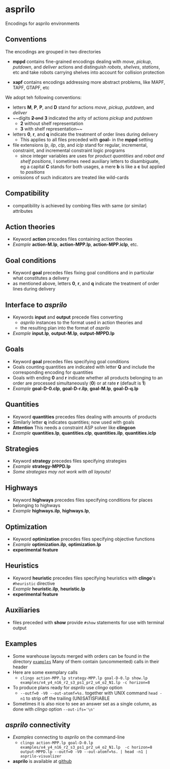 # asprilo

Encodings for asprilo environments

## Conventions

The encodings are grouped in two directories

  * **mppd** contains fine-grained encodings dealing with *move*, *pickup*, *putdown*, and *deliver*
    actions and distinguish *robots*, *shelves*, *stations*, etc and take robots carrying shelves into account for collision protection
	
  * **xapf** contains encodings addressing more abstract problems, like MAPF, TAPF, GTAPF, etc

We adopt teh following conventions:

  * letters **M**, **P**, **P**, and **D** stand for actions *move*, *pickup*, *putdown*, and *deliver*
  * ~~digits ~~**2** and~~ **3** indicated the arity of actions *pickup* and *putdown*
	* **2** without shelf representation
	* **3** with    shelf representation~~
  * letters **0**, **r**, and **q** indicate the treatment of order lines during delivery
	* This applies to all files preceded with **goal-** in the **mppd** setting
  * file extensions *lp*, *ilp*, *clp*, and *iclp* stand for regular, incremental, constraint, and incremental constraint logic programs
	* since integer variables are uses for *product quantities* and *robot and shelf positions*, I sometimes need auxiliary letters to disambiguate,
	  eg a capital **C** stands for both usages, a mere **b** is like a **c** but applied to *positions*
  * omissions of such indicators are treated like wild-cards

## Compatibility

  * compatibility is achieved by combing files with same (or similar) attributes

## Action theories

  * Keyword **action** precedes files containing action theories
  * *Example* **action-M.lp**, **action-MPP.lp**, **action-MPP.iclp**, etc.

## Goal conditions

  * Keyword **goal** precedes files fixing goal conditions and in particular what constitutes a delivery
  * as mentioned above, letters **0**, **r**, and **q** indicate the treatment of order lines during delivery

## Interface to *asprilo*

  * Keywords **input** and **output** precede files converting 
      * *asprilo* instances to the format used in action theories and 
      * the resulting plan into the format of *asprilo*
  * *Example* **input.lp**, **output-M.lp**, **output-MPPD.lp**
  
## Goals

   * Keyword **goal** precedes files specifying goal conditions
   * Goals counting quantities are indicated with letter **Q** and include the corresponding encoding for quantities
   * Goals with ending **0** and **r** indicate whether all products belonging to an order are processed simultaneously (**0**) or at rate **r**
     (default is **1**)
   * *Example* **goal-D-0.clp**, **goal-D-r.ilp**, **goal-M.lp**, **goal-D-q.lp**

## Quantities

   * Keyword **quantities** precedes files dealing with amounts of products
   * Similarly letter **q** indicates quantities; now used with goals
   * **Attention** This needs a constraint ASP solver like **clingcon**
   * *Example* **quantities.lp**,  **quantities.clp**,  **quantities.ilp**,  **quantities.iclp**

## Strategies

   * Keyword **strategy** precedes files specifying strategies
   * *Example* **strategy-MPPD.lp**
   * _Some strategies may not work with all layouts!_
   
## Highways

  * Keyword **highways** precedes files specifying conditions for places belonging to highways
  * *Example* **highways.ilp**, **highways.lp**,

## Optimization

   * Keyword **optimization** precedes files specifying objective functions
   * *Example* **optimization.ilp**,  **optimization.lp**
   * **experimental feature**

## Heuristics

   * Keyword **heuristic** precedes files specifying heuristics with **clingo**'s `#heuristic` directive
   * *Example* **heuristic.ilp**, **heuristic.lp**
   * **experimental feature**

## Auxiliaries

  * files preceded with **show** provide `#show` statements for use with terminal output

## Examples

  * Some warehouse layouts merged with orders can be found in the directory [`examples`](https://github.com/tortinator/asprilo/tree/master/examples)
    Many of them contain (uncommented) calls in their header
  * Here are some exemplary calls
	* `clingo action-MPP.lp strategy-MPP.lp goal-D-0.lp show.lp examples/x4_y4_n16_r2_s3_ps1_pr2_u4_o2_N1.lp -c horizon=8`
  * To produce plans ready for _asprilo_ use *clingo* option 
      * `--outf=0 -V0 --out-atomf=%s.` together with UNIX command `head -n1` to strip off the trailing (UN)SATISFIABLE
  * Sometimes it is also nice to see an answer set as a single column, as done with *clingo* option `--out-ifs='\n'`   
   
## _asprilo_ connectivity

  * *Examples* connecting to _asprilo_ on the command-line
	* `clingo action-MPP.lp goal-D-0.lp examples/x4_y4_n16_r2_s3_ps1_pr2_u4_o2_N1.lp  -c horizon=8 output-MPPD.lp --outf=0 -V0 --out-atomf=%s. | head -n1 | asprilo-visualizer`
  * **asprilo** is available at [github](https://github.com/potassco/asprilo)

